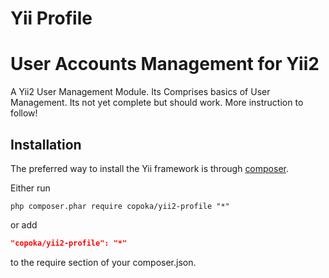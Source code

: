 Yii Profile
===========

User Accounts Management for Yii2
===========================
A Yii2 User Management Module.
Its Comprises basics of User Management.
Its not yet complete but should work.
More instruction to follow!

Installation
------------

The preferred way to install the Yii framework is through [composer](http://getcomposer.org/download/).

Either run

```
php composer.phar require copoka/yii2-profile "*"
```

or add

```json
"copoka/yii2-profile": "*"
```

to the require section of your composer.json.
